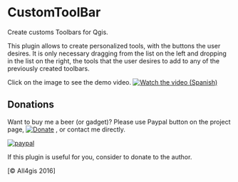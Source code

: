 # CustomToolBar
Create customs Toolbars for Qgis.

This plugin allows to create personalized tools, with the buttons the user desires. It is only necessary dragging from the list on the left and dropping in the list on the right, the tools that the user desires to add to any of the previously created toolbars.


Click on the image to see the demo video.
[![Watch the video (Spanish)](https://i.imgur.com/zgE2vxK.png)](https://youtu.be/w730yIknO1g "CustomToolbars")

## Donations
Want to buy me a beer (or gadget)? Please use Paypal button on the project page, [![Donate](https://img.shields.io/badge/Donate-PayPal-green.svg)](https://www.paypal.me/all4gis) , or contact me directly.
 
[![paypal](https://www.paypalobjects.com/en_US/i/btn/btn_donateCC_LG.gif)](https://www.paypal.com/cgi-bin/webscr?button=donate&business=5329N9XX4WQHY&item_name=CustomToolBar+Plugin&quantity=&amount=&currency_code=EUR&shipping=&tax=&notify_url=&cmd=_donations&bn=JavaScriptButton_donate&env=www)

If this plugin is useful for you, consider to donate to the author.


[© All4gis 2016]
